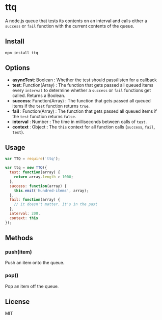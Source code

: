 ttq
=======

A node.js queue that tests its contents on an interval and calls either a `success` or `fail` function with the current contents of the queue.
  
Install
--------
```
npm install ttq
```

Options
--------
* **asyncTest**: Boolean : Whether the test should pass/listen for a callback
* **test**: Function(Array) : The function that gets passed all queued items every `interval` to determine whether a `success` or `fail` functions get called. Returns a Boolean.
* **success**: Function(Array) : The function that gets passed all queued items if the `test` function returns `true`.
* **fail** : Function(Array) : The function that gets passed all queued items if the `test` function returns `false`.
* **interval** : Number : The time in milliseconds between calls of `test`.
* **context** : Object : The `this` context for all function calls (`success`, `fail`, `test`).

Usage
--------
```javascript
var TTQ = require('ttq');

var ttq = new TTQ({
  test: function(array) {
    return array.length > 1000;
  },
  success: function(array) {
    this.emit('hundred-items', array);
  },
  fail: function(array) {
    // it doesn't matter. it's in the past
  },
  interval: 200,
  context: this
});
```

Methods
-------
### push(item)
Push an item onto the queue.  
  
### pop()
Pop an item off the queue.


License
-------
MIT

